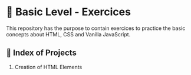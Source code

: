 <h1 align = "justify">🥇 Basic Level - Exercices</h1>
<span>This repository has the purpose to contain exercices to practice the basic concepts about HTML, CSS and Vanilla JavaScript.</span>

## 🏅 Index of Projects
<ol>
    <li>Creation of HTML Elements</li>
</ol>

